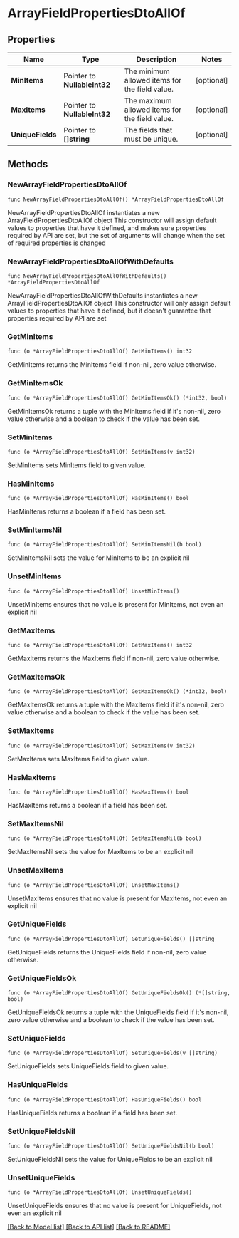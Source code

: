# ArrayFieldPropertiesDtoAllOf

## Properties

Name | Type | Description | Notes
------------ | ------------- | ------------- | -------------
**MinItems** | Pointer to **NullableInt32** | The minimum allowed items for the field value. | [optional] 
**MaxItems** | Pointer to **NullableInt32** | The maximum allowed items for the field value. | [optional] 
**UniqueFields** | Pointer to **[]string** | The fields that must be unique. | [optional] 

## Methods

### NewArrayFieldPropertiesDtoAllOf

`func NewArrayFieldPropertiesDtoAllOf() *ArrayFieldPropertiesDtoAllOf`

NewArrayFieldPropertiesDtoAllOf instantiates a new ArrayFieldPropertiesDtoAllOf object
This constructor will assign default values to properties that have it defined,
and makes sure properties required by API are set, but the set of arguments
will change when the set of required properties is changed

### NewArrayFieldPropertiesDtoAllOfWithDefaults

`func NewArrayFieldPropertiesDtoAllOfWithDefaults() *ArrayFieldPropertiesDtoAllOf`

NewArrayFieldPropertiesDtoAllOfWithDefaults instantiates a new ArrayFieldPropertiesDtoAllOf object
This constructor will only assign default values to properties that have it defined,
but it doesn't guarantee that properties required by API are set

### GetMinItems

`func (o *ArrayFieldPropertiesDtoAllOf) GetMinItems() int32`

GetMinItems returns the MinItems field if non-nil, zero value otherwise.

### GetMinItemsOk

`func (o *ArrayFieldPropertiesDtoAllOf) GetMinItemsOk() (*int32, bool)`

GetMinItemsOk returns a tuple with the MinItems field if it's non-nil, zero value otherwise
and a boolean to check if the value has been set.

### SetMinItems

`func (o *ArrayFieldPropertiesDtoAllOf) SetMinItems(v int32)`

SetMinItems sets MinItems field to given value.

### HasMinItems

`func (o *ArrayFieldPropertiesDtoAllOf) HasMinItems() bool`

HasMinItems returns a boolean if a field has been set.

### SetMinItemsNil

`func (o *ArrayFieldPropertiesDtoAllOf) SetMinItemsNil(b bool)`

 SetMinItemsNil sets the value for MinItems to be an explicit nil

### UnsetMinItems
`func (o *ArrayFieldPropertiesDtoAllOf) UnsetMinItems()`

UnsetMinItems ensures that no value is present for MinItems, not even an explicit nil
### GetMaxItems

`func (o *ArrayFieldPropertiesDtoAllOf) GetMaxItems() int32`

GetMaxItems returns the MaxItems field if non-nil, zero value otherwise.

### GetMaxItemsOk

`func (o *ArrayFieldPropertiesDtoAllOf) GetMaxItemsOk() (*int32, bool)`

GetMaxItemsOk returns a tuple with the MaxItems field if it's non-nil, zero value otherwise
and a boolean to check if the value has been set.

### SetMaxItems

`func (o *ArrayFieldPropertiesDtoAllOf) SetMaxItems(v int32)`

SetMaxItems sets MaxItems field to given value.

### HasMaxItems

`func (o *ArrayFieldPropertiesDtoAllOf) HasMaxItems() bool`

HasMaxItems returns a boolean if a field has been set.

### SetMaxItemsNil

`func (o *ArrayFieldPropertiesDtoAllOf) SetMaxItemsNil(b bool)`

 SetMaxItemsNil sets the value for MaxItems to be an explicit nil

### UnsetMaxItems
`func (o *ArrayFieldPropertiesDtoAllOf) UnsetMaxItems()`

UnsetMaxItems ensures that no value is present for MaxItems, not even an explicit nil
### GetUniqueFields

`func (o *ArrayFieldPropertiesDtoAllOf) GetUniqueFields() []string`

GetUniqueFields returns the UniqueFields field if non-nil, zero value otherwise.

### GetUniqueFieldsOk

`func (o *ArrayFieldPropertiesDtoAllOf) GetUniqueFieldsOk() (*[]string, bool)`

GetUniqueFieldsOk returns a tuple with the UniqueFields field if it's non-nil, zero value otherwise
and a boolean to check if the value has been set.

### SetUniqueFields

`func (o *ArrayFieldPropertiesDtoAllOf) SetUniqueFields(v []string)`

SetUniqueFields sets UniqueFields field to given value.

### HasUniqueFields

`func (o *ArrayFieldPropertiesDtoAllOf) HasUniqueFields() bool`

HasUniqueFields returns a boolean if a field has been set.

### SetUniqueFieldsNil

`func (o *ArrayFieldPropertiesDtoAllOf) SetUniqueFieldsNil(b bool)`

 SetUniqueFieldsNil sets the value for UniqueFields to be an explicit nil

### UnsetUniqueFields
`func (o *ArrayFieldPropertiesDtoAllOf) UnsetUniqueFields()`

UnsetUniqueFields ensures that no value is present for UniqueFields, not even an explicit nil

[[Back to Model list]](../README.md#documentation-for-models) [[Back to API list]](../README.md#documentation-for-api-endpoints) [[Back to README]](../README.md)


